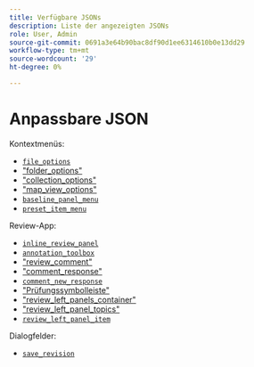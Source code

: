 ```yaml
---
title: Verfügbare JSONs
description: Liste der angezeigten JSONs
role: User, Admin
source-git-commit: 0691a3e64b90bac8df90d1ee6314610b0e13dd29
workflow-type: tm+mt
source-wordcount: '29'
ht-degree: 0%

---
```



# Anpassbare JSON

Kontextmenüs:

- [`file_options`](./jsons/context_menus/file_options.json)
- [&quot;folder_options&quot;](./jsons/context_menus/folder_options.json)
- [&quot;collection_options&quot;](./jsons/context_menus/collection_options.json)
- [&quot;map_view_options&quot;](./jsons/context_menus/map_view_options.json)
- [`baseline_panel_menu`](./jsons/context_menus/baseline_panel_menu.json)
- [`preset_item_menu`](./jsons/context_menus/preset_item_menu.json)

Review-App:

- [`inline_review_panel`](./jsons/review_app/inline_review_panel.json)
- [`annotation_toolbox`](./jsons/review_app/annotation_toolbox.json)
- [&quot;review_comment&quot;](./jsons/review_app/review_comment.json)
- [&quot;comment_response&quot;](./jsons/review_app/comment_reply.json)
- [`comment_new_response`](./jsons/review_app/comment_new_reply.json)
- [&quot;Prüfungssymbolleiste&quot;](./jsons/review_app/review_toolbar.json)
- [&quot;review_left_panels_container&quot;](./jsons/review_app/review_left_panels_container.json)
- [&quot;review_left_panel_topics&quot;](./jsons/review_app/review_left_panel_topics.json)
- [`review_left_panel_item`](./jsons/review_app/review_left_panel_item.json)

Dialogfelder:

- [`save_revision`](./jsons/dialogs/save_revision.json)